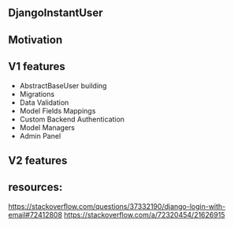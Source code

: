 ## DjangoInstantUser

## Motivation

## V1 features
- AbstractBaseUser building
- Migrations
- Data Validation
- Model Fields Mappings
- Custom Backend Authentication
- Model Managers
- Admin Panel

## V2 features

## resources:
https://stackoverflow.com/questions/37332190/django-login-with-email#72412808
https://stackoverflow.com/a/72320454/21626915
